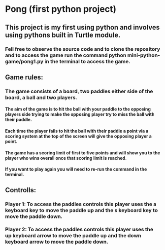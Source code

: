 # Pong (first python project)

## This project is my first using python and involves using pythons built in Turtle module. 

### Fell free to observe the source code and to clone the repository and to access the game run the command python mini-python-game/pong1.py in the terminal to access the game. 

## Game rules:

### The game consists of a board, two paddles either side of the board, a ball and two players.

#### The aim of the game is to hit the ball with your paddle to the opposing players side trying to make the opposing player try to miss the ball with their paddle.
#### Each time the player fails to hit the ball with their paddle a point via a scoring system at the top of the screen will give the opposing player a point. 
#### The game has a scoring limit of first to five points and will show you to the player who wins overall once that scoring limit is reached. 
#### If you want to play again you will need to re-run the command in the terminal. 

## Controlls: 

### Player 1: To access the paddles controls this player uses the a keyboard key to move the paddle up and the s keyboard key to move the paddle down.

### Player 2: To access the paddles controls this player uses the up keyboard arrow to move the paddle up and the down keyboard arrow to move the paddle down.



